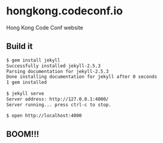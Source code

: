 # hongkong.codeconf.io
Hong Kong Code Conf website

## Build it

``` bash
$ gem install jekyll
Successfully installed jekyll-2.5.3
Parsing documentation for jekyll-2.5.3
Done installing documentation for jekyll after 0 seconds
1 gem installed
    
$ jekyll serve
Server address: http://127.0.0.1:4000/
Server running... press ctrl-c to stop.

$ open http://localhost:4000
```

## BOOM!!!
